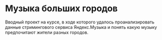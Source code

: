 # Музыка больших городов

Вводный проект на курсе, в ходе которого удалось проанализировать данные стримингового сервиса Яндекс.Музыка и понять какую музыку предпочитают жители разных городов.
